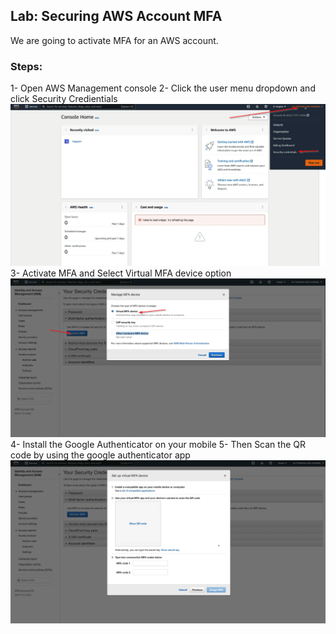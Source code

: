 ## Lab: Securing AWS Account MFA

We are going to activate MFA for an AWS account.

### Steps:

1- Open AWS Management console
2- Click the user menu dropdown and click Security Credientials
![Image1](./images/image-1.png) 
3- Activate MFA and Select Virtual MFA device option
![Image2](./images/image-2.png)
4- Install the Google Authenticator on your mobile
5- Then Scan the QR code by using the google authenticator app
![Image3](./images/image-3.png)